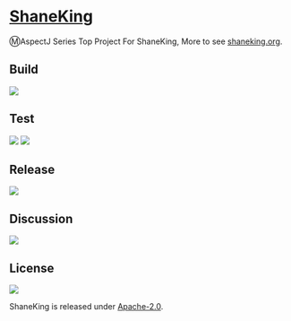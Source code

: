# [ShaneKing][]
Ⓜ️AspectJ Series Top Project For ShaneKing, More to see [shaneking.org][].

## Build
[![][travis img]][travis]

## Test
[![][codecov img]][codecov]
[![][codacy img]][codacy]

## Release
[![][mavenbadge img]][mavenbadge]

## Discussion
[![][gitter img]][gitter]

## License
[![][license img]][license]

ShaneKing is released under [Apache-2.0][].


[ShaneKing]: http://shaneking.org/
[shaneking.org]: http://shaneking.org/

[travis]:https://travis-ci.org/ShaneKing/org.shaneking.aspectj
[travis img]:https://secure.travis-ci.org/ShaneKing/org.shaneking.aspectj.png

[codecov]:https://codecov.io/gh/ShaneKing/org.shaneking.aspectj
[codecov img]:https://codecov.io/gh/ShaneKing/org.shaneking.aspectj/branch/master/graph/badge.svg
[codacy]:https://www.codacy.com/app/ShaneKing/org.shaneking.aspectj
[codacy img]:https://api.codacy.com/project/badge/grade/7060e58b22064b3f8b68dffda54a3916

[mavenbadge]:http://search.maven.org/#search%7Cga%7C1%7Cg%3A%22org.shaneking.aspectj%22%20AND%20a%3A%22org.shaneking.aspectj%22
[mavenbadge img]:https://maven-badges.herokuapp.com/maven-central/org.shaneking.aspectj/org.shaneking.aspectj/badge.svg

[gitter]:https://gitter.im/ShaneKing/org.shaneking.aspectj?utm_source=badge&utm_medium=badge&utm_campaign=pr-badge
[gitter img]:https://badges.gitter.im/Join%20Chat.svg

[Apache-2.0]: https://opensource.org/licenses/Apache-2.0
[license]:LICENSE
[license img]:https://img.shields.io/badge/License-Apache--2.0-blue.svg
